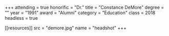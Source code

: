 +++
attending = true
honorific = "Dr."
title     = "Constance DeMore"
degree    = ""
year      = "1991"
award     = "Alumni"
category  = "Education"
class     = 2018
headless  = true

[[resources]]
  src  = "demore.jpg"
  name = "headshot"
+++
